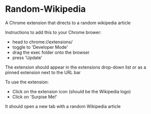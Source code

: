# Random-Wikipedia
A Chrome extension that directs to a random wikipedia article



Instructions to add this to your Chrome brower: 
- head to chrome://extensions/
- toggle to 'Developer Mode'
- drag the exec folder onto the browser
- press 'Update'

The extension should appear in the extensions drop-down list or as a pinned extension next to the URL bar



To use the extension:
- Click on the extension icon (should be the Wikipedia logo)
- Click on 'Surpise Me!'

It should open a new tab with a random Wikipedia article
